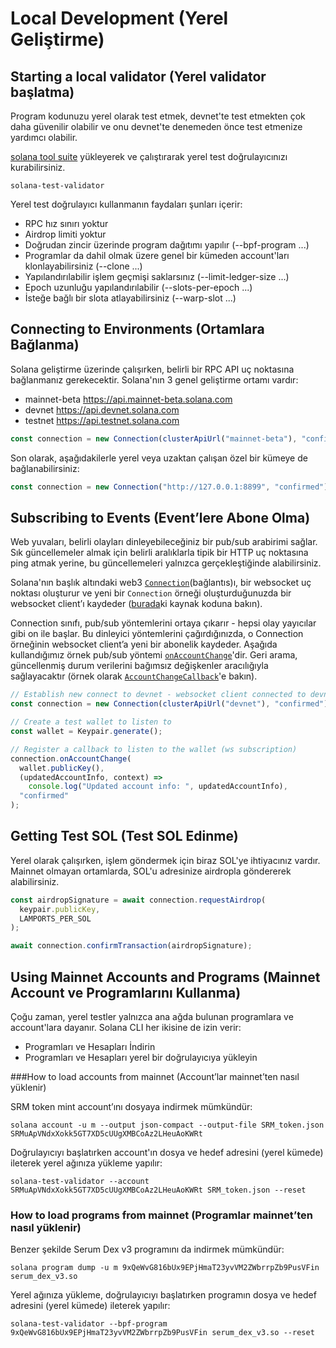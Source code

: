 # Local Development (Yerel Geliştirme)

## Starting a local validator (Yerel validator başlatma)

Program kodunuzu yerel olarak test etmek, devnet'te test etmekten çok daha güvenilir olabilir ve onu devnet'te denemeden önce test etmenize yardımcı olabilir.

[solana tool suite](/getting-started/installation.md#install-cli) yükleyerek ve çalıştırarak yerel test doğrulayıcınızı kurabilirsiniz.

```console
solana-test-validator
```

Yerel test doğrulayıcı kullanmanın faydaları şunları içerir:

- RPC hız sınırı yoktur
- Airdrop limiti yoktur
- Doğrudan zincir üzerinde program dağıtımı yapılır (--bpf-program ...)
- Programlar da dahil olmak üzere genel bir kümeden account'ları klonlayabilirsiniz (--clone ...)
- Yapılandırılabilir işlem geçmişi saklarsınız (--limit-ledger-size ...)
- Epoch uzunluğu yapılandırılabilir (--slots-per-epoch ...)
- İsteğe bağlı bir slota atlayabilirsiniz (--warp-slot ...)

## Connecting to Environments (Ortamlara Bağlanma)

Solana geliştirme üzerinde çalışırken, belirli bir RPC API uç noktasına bağlanmanız gerekecektir. Solana'nın 3 genel geliştirme ortamı vardır:

- mainnet-beta https://api.mainnet-beta.solana.com
- devnet https://api.devnet.solana.com
- testnet https://api.testnet.solana.com

```ts
const connection = new Connection(clusterApiUrl("mainnet-beta"), "confirmed");

```

Son olarak, aşağıdakilerle yerel veya uzaktan çalışan özel bir kümeye de bağlanabilirsiniz:

```ts
const connection = new Connection("http://127.0.0.1:8899", "confirmed");
```

## Subscribing to Events (Event’lere Abone Olma)

Web yuvaları, belirli olayları dinleyebileceğiniz bir pub/sub arabirimi sağlar. Sık güncellemeler almak için belirli aralıklarla tipik bir HTTP uç noktasına ping atmak yerine, bu güncellemeleri yalnızca gerçekleştiğinde alabilirsiniz.

Solana'nın başlık altındaki web3 [`Connection`](https://solana-labs.github.io/solana-web3.js/classes/Connection.html)(bağlantıs)ı, bir websocket uç noktası oluşturur ve yeni bir `Connection` örneği oluşturduğunuzda bir websocket client’ı kaydeder ([burada](https://github.com/solana-labs/solana-web3.js/blob/45923ca00e4cc1ed079d8e55ecbee83e5b4dc174/src/connection.ts#L2100)ki kaynak koduna bakın).

Connection sınıfı, pub/sub yöntemlerini ortaya çıkarır - hepsi olay yayıcılar gibi on ile başlar. Bu dinleyici yöntemlerini çağırdığınızda, o Connection örneğinin websocket client’a yeni bir abonelik kaydeder. Aşağıda kullandığımız örnek pub/sub yöntemi [`onAccountChange`](https://solana-labs.github.io/solana-web3.js/classes/Connection.html#onAccountChange)'dir. Geri arama, güncellenmiş durum verilerini bağımsız değişkenler aracılığıyla sağlayacaktır (örnek olarak [`AccountChangeCallback`](https://solana-labs.github.io/solana-web3.js/modules.html#AccountChangeCallback)'e bakın).

```ts
// Establish new connect to devnet - websocket client connected to devnet will also be registered here
const connection = new Connection(clusterApiUrl("devnet"), "confirmed");

// Create a test wallet to listen to
const wallet = Keypair.generate();

// Register a callback to listen to the wallet (ws subscription)
connection.onAccountChange(
  wallet.publicKey(),
  (updatedAccountInfo, context) =>
    console.log("Updated account info: ", updatedAccountInfo),
  "confirmed"
);
```

## Getting Test SOL (Test SOL Edinme)

Yerel olarak çalışırken, işlem göndermek için biraz SOL'ye ihtiyacınız vardır. Mainnet olmayan ortamlarda, SOL'u adresinize airdropla göndererek alabilirsiniz.

```ts
const airdropSignature = await connection.requestAirdrop(
  keypair.publicKey,
  LAMPORTS_PER_SOL
);

await connection.confirmTransaction(airdropSignature);
```


## Using Mainnet Accounts and Programs (Mainnet Account ve Programlarını Kullanma)

Çoğu zaman, yerel testler yalnızca ana ağda bulunan programlara ve account'lara dayanır. Solana CLI her ikisine de izin verir:

* Programları ve Hesapları İndirin
* Programları ve Hesapları yerel bir doğrulayıcıya yükleyin

###How to load accounts from mainnet (Account’lar mainnet’ten nasıl yüklenir)

SRM token mint account’ını dosyaya indirmek mümkündür:

```
solana account -u m --output json-compact --output-file SRM_token.json SRMuApVNdxXokk5GT7XD5cUUgXMBCoAz2LHeuAoKWRt

```

Doğrulayıcıyı başlatırken account'ın dosya ve hedef adresini (yerel kümede) ileterek yerel ağınıza yükleme yapılır:

```
solana-test-validator --account SRMuApVNdxXokk5GT7XD5cUUgXMBCoAz2LHeuAoKWRt SRM_token.json --reset

```

### How to load programs from mainnet (Programlar mainnet’ten nasıl yüklenir)

Benzer şekilde Serum Dex v3 programını da indirmek mümkündür:

```
solana program dump -u m 9xQeWvG816bUx9EPjHmaT23yvVM2ZWbrrpZb9PusVFin serum_dex_v3.so

```

Yerel ağınıza yükleme, doğrulayıcıyı başlatırken programın dosya ve hedef adresini (yerel kümede) ileterek yapılır:

```
solana-test-validator --bpf-program 9xQeWvG816bUx9EPjHmaT23yvVM2ZWbrrpZb9PusVFin serum_dex_v3.so --reset

```

